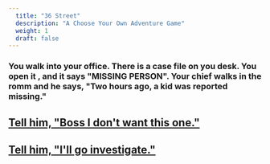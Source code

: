```yaml
---
  title: "36 Street"
  description: "A Choose Your Own Adventure Game"
  weight: 1
  draft: false
---
```

### You walk into your office. There is a case file on you desk. You open it , and it says "MISSING PERSON". Your chief walks in the romm and he says, "Two hours ago, a kid was reported missing."

## [Tell him, "Boss I don't want this one."](/4/)

## [Tell him, "I'll go investigate."](/3/)
